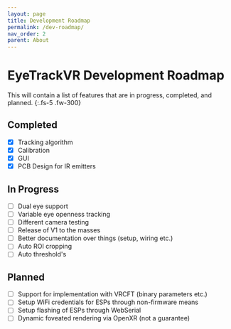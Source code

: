 ```yaml
---
layout: page
title: Development Roadmap
permalink: /dev-roadmap/
nav_order: 2
parent: About
---
```



# EyeTrackVR Development Roadmap

This will contain a list of features that are in progress, completed, and planned.
{:.fs-5 .fw-300}

## Completed

- [x] Tracking algorithm
- [x] Calibration
- [x] GUI
- [X] PCB Design for IR emitters

## In Progress

- [ ] Dual eye support
- [ ] Variable eye openness tracking
- [ ] Different camera testing
- [ ] Release of V1 to the masses
- [ ] Better documentation over things (setup, wiring etc.)
- [ ] Auto ROI cropping
- [ ] Auto threshold's

## Planned

- [ ] Support for implementation with VRCFT (binary parameters etc.)
- [ ] Setup WiFi credentials for ESPs through non-firmware means
- [ ] Setup flashing of ESPs through WebSerial
- [ ] Dynamic foveated rendering via OpenXR (not a guarantee)
